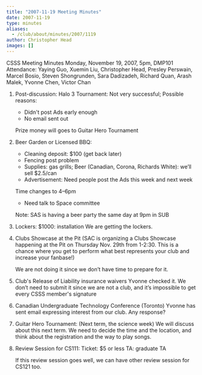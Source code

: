 ```yaml
---
title: "2007-11-19 Meeting Minutes"
date: 2007-11-19
type: minutes
aliases:
  - /club/about/minutes/2007/1119
author: Christopher Head
images: []
---
```


CSSS Meeting Minutes
Monday, November 19, 2007, 5pm, DMP101
Attendance: Yaying Guo, Xuemin Liu, Christopher Head, Presley Perswain, Marcel Bosio, Steven Shongrunden, Sara Dadizadeh, Richard Quan, Arash Malek, Yvonne Chen, Victor Chan

1.  Post-discussion: Halo 3 Tournament:
    Not very successful;
    Possible reasons:

    - Didn't post Ads early enough
    - No email sent out

    Prize money will goes to Guitar Hero Tournament

2.  Beer Garden or Licensed BBQ:

    - Cleaning deposit: $100 (get back later)
    - Fencing post problem
    - Supplies: gas grills; Beer (Canadian, Corona, Richards White): we’ll sell $2.5/can
    - Advertisement: Need people post the Ads this week and next week

    Time changes to 4–6pm

    - Need talk to Space committee

    Note: SAS is having a beer party the same day at 9pm in SUB

3.  Lockers:
    $1000: installation
    We are getting the lockers.
4.  Clubs Showcase at the Pit
    (SAC is organizing a Clubs Showcase happening at the Pit on Thursday Nov. 29th from 1-2:30. This is a chance where you get to perform what best represents your club and increase your fanbase!)

    We are not doing it since we don’t have time to prepare for it.

5.  Club's Release of Liability insurance waivers
    Yvonne checked it. We don’t need to submit it since we are not a club, and it’s impossible to get every CSSS member's signature
6.  Canadian Undergraduate Technology Conference (Toronto)
    Yvonne has sent email expressing interest from our club. Any response?
7.  Guitar Hero Tournament: (Next term, the science week)
    We will discuss about this next term. We need to decide the time and the location, and think about the registration and the way to play songs.
8.  Review Session for CS111:
    Ticket: $5 or less
    TA: graduate TA

    If this review session goes well, we can have other review session for CS121 too.
